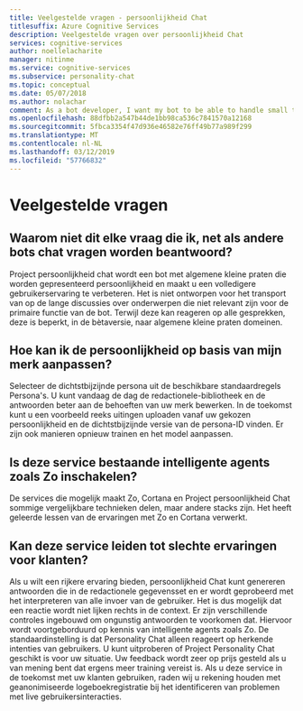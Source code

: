 ```yaml
---
title: Veelgestelde vragen - persoonlijkheid Chat
titlesuffix: Azure Cognitive Services
description: Veelgestelde vragen over persoonlijkheid Chat
services: cognitive-services
author: noellelacharite
manager: nitinme
ms.service: cognitive-services
ms.subservice: personality-chat
ms.topic: conceptual
ms.date: 05/07/2018
ms.author: nolachar
comment: As a bot developer, I want my bot to be able to handle small talk in a consistent tone so that my bot appears more complete and conversational.
ms.openlocfilehash: 88dfbb2a547b44de1bb98ca536c7841570a12168
ms.sourcegitcommit: 5fbca3354f47d936e46582e76ff49b77a989f299
ms.translationtype: MT
ms.contentlocale: nl-NL
ms.lasthandoff: 03/12/2019
ms.locfileid: "57766832"
---
```

# <a name="frequently-asked-questions"></a>Veelgestelde vragen

## <a name="why-doesnt-this-answer-every-question-i-ask-it-like-other-chat-bots"></a>Waarom niet dit elke vraag die ik, net als andere bots chat vragen worden beantwoord?

Project persoonlijkheid chat wordt een bot met algemene kleine praten die worden gepresenteerd persoonlijkheid en maakt u een volledigere gebruikerservaring te verbeteren. Het is niet ontworpen voor het transport van op de lange discussies over onderwerpen die niet relevant zijn voor de primaire functie van de bot. Terwijl deze kan reageren op alle gesprekken, deze is beperkt, in de bètaversie, naar algemene kleine praten domeinen.

## <a name="how-can-i-customize-the-personality-to-suit-my-brand"></a>Hoe kan ik de persoonlijkheid op basis van mijn merk aanpassen?

Selecteer de dichtstbijzijnde persona uit de beschikbare standaardregels Persona's. U kunt vandaag de dag de redactionele-bibliotheek en de antwoorden beter aan de behoeften van uw merk bewerken. In de toekomst kunt u een voorbeeld reeks uitingen uploaden vanaf uw gekozen persoonlijkheid en de dichtstbijzijnde versie van de persona-ID vinden. Er zijn ook manieren opnieuw trainen en het model aanpassen.

## <a name="is-this-service-powering-existing-intelligent-agents-such-aszo"></a>Is deze service bestaande intelligente agents zoals Zo inschakelen?

De services die mogelijk maakt Zo, Cortana en Project persoonlijkheid Chat sommige vergelijkbare technieken delen, maar andere stacks zijn. Het heeft geleerde lessen van de ervaringen met Zo en Cortana verwerkt.

## <a name="can-this-service-lead-to-bad-customer-experiences"></a>Kan deze service leiden tot slechte ervaringen voor klanten?

Als u wilt een rijkere ervaring bieden, persoonlijkheid Chat kunt genereren antwoorden die in de redactionele gegevensset en er wordt geprobeerd met het interpreteren van alle invoer van de gebruiker. Het is dus mogelijk dat een reactie wordt niet lijken rechts in de context. Er zijn verschillende controles ingebouwd om ongunstig antwoorden te voorkomen dat. Hiervoor wordt voortgeborduurd op kennis van intelligente agents zoals Zo. De standaardinstelling is dat Personality Chat alleen reageert op herkende intenties van gebruikers. U kunt uitproberen of Project Personality Chat geschikt is voor uw situatie. Uw feedback wordt zeer op prijs gesteld als u van mening bent dat ergens meer training vereist is. Als u deze service in de toekomst met uw klanten gebruiken, raden wij u rekening houden met geanonimiseerde logeboekregistratie bij het identificeren van problemen met live gebruikersinteracties.
